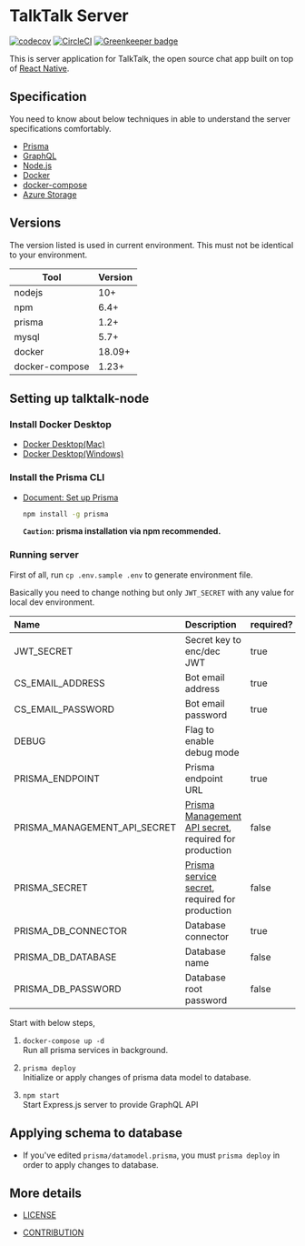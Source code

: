 # TalkTalk Server

[![codecov](https://codecov.io/gh/dooboolab/talktalk-node/branch/master/graph/badge.svg)](https://codecov.io/gh/dooboolab/talktalk-node) [![CircleCI](https://circleci.com/gh/dooboolab/talktalk-node.svg?style=svg)](https://circleci.com/gh/dooboolab/talktalk-node) [![Greenkeeper badge](https://badges.greenkeeper.io/dooboolab/talktalk-node.svg)](https://greenkeeper.io/)

This is server application for TalkTalk, the open source chat app built on top of [React Native](https://github.com/facebook/react-native).

## Specification

You need to know about below techniques in able to understand the server specifications comfortably.

* [Prisma](https://www.prisma.io/)
* [GraphQL](https://graphql.org/)
* [Node.js](https://nodejs.org/)
* [Docker](https://www.docker.com/)
* [docker-compose](https://docs.docker.com/compose/)
* [Azure Storage](https://azure.microsoft.com/en-us/services/storage/)

## Versions

The version listed is used in current environment. This must not be identical to your environment.

| Tool                  | Version      |
| --------------------- | ------------ |
| nodejs                | 10+          |
| npm                   | 6.4+         |
| prisma                | 1.2+         |
| mysql                 | 5.7+         |
| docker                | 18.09+       |
| docker-compose        | 1.23+        |

## Setting up talktalk-node

### Install Docker Desktop

* [Docker Desktop(Mac)](https://store.docker.com/editions/community/docker-ce-desktop-mac)
* [Docker Desktop(Windows)](https://hub.docker.com/editions/community/docker-ce-desktop-windows)
  
### Install the Prisma CLI

* [Document: Set up Prisma](https://www.prisma.io/docs/get-started/01-setting-up-prisma-new-database-JAVASCRIPT-a002/)  

    ```bash
    npm install -g prisma
    ```

    **`Caution`: prisma installation via npm recommended.**  

### Running server

First of all, run `cp .env.sample .env` to generate environment file.

Basically you need to change nothing but only `JWT_SECRET` with any value for local dev environment.

| Name                         | Description               | required? | default               |
|:-----------------------------|:------------------------- | --------- | --------------------- |
| JWT_SECRET                   | Secret key to enc/dec JWT | true      |                       |
| CS_EMAIL_ADDRESS             | Bot email address         | true      |                       |
| CS_EMAIL_PASSWORD            | Bot email password        | true      |                       |
| DEBUG                        | Flag to enable debug mode |           | false                 |
| PRISMA_ENDPOINT              | Prisma endpoint URL       | true      | http://localhost:4466 |
| PRISMA_MANAGEMENT_API_SECRET | [Prisma Management API secret](https://www.prisma.io/docs/prisma-server/authentication-and-security-kke4/#prisma-server), required for production | false |  |
| PRISMA_SECRET                | [Prisma service secret](https://www.prisma.io/docs/prisma-server/authentication-and-security-kke4/#prisma-services), required for production | false |  |
| PRISMA_DB_CONNECTOR          | Database connector        | true      | mysql                 |
| PRISMA_DB_DATABASE           | Database name             | false     | prisma                |
| PRISMA_DB_PASSWORD           | Database root password    | false     | prisma                |

Start with below steps,

1. `docker-compose up -d`  
   Run all prisma services in background.

2. `prisma deploy`  
   Initialize or apply changes of prisma data model to database.

3. `npm start`  
   Start Express.js server to provide GraphQL API

## Applying schema to database

* If you've edited `prisma/datamodel.prisma`, you must `prisma deploy` in order to apply changes to database.

## More details

* [LICENSE](https://github.com/dooboolab/talktalk-node/blob/master/LICENSE)

* [CONTRIBUTION](https://github.com/dooboolab/talktalk-node/blob/master/CONTRIBUTING.md)
